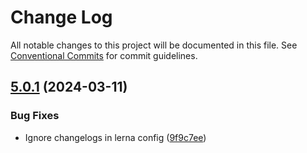 # Change Log

All notable changes to this project will be documented in this file.
See [Conventional Commits](https://conventionalcommits.org) for commit guidelines.

## [5.0.1](https://github.com/no-gravity-company/no-gravity-elements/compare/@no-gravity-elements/info-box@5.0.0...@no-gravity-elements/info-box@5.0.1) (2024-03-11)

### Bug Fixes

- Ignore changelogs in lerna config ([9f9c7ee](https://github.com/no-gravity-company/no-gravity-elements/commit/9f9c7ee07e4e05f8dfe9c934bf884515ee8d0732))
